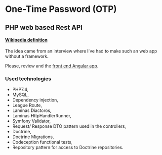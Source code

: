 # One-Time Password (OTP)

## PHP web based Rest API

#### [Wikipedia definition](https://en.wikipedia.org/wiki/One-time_password)

The idea came from an interview where I've had to make such an web app without a framework.

Please, review and the [front end Angular app](https://github.com/koredalin/phone-number-validator-fe-ng).

### Used technologies
* PHP7.4,
* MySQL,
* Dependency injection,
* League Route,
* Laminas Diactoros,
* Laminas HttpHandlerRunner,
* Symfony Validator,
* Request/ Response DTO pattern used in the controllers,
* Doctrine,
* Doctrine Migrations,
* Codeception functional tests,
* Repository pattern for access to Doctrine repositories.
